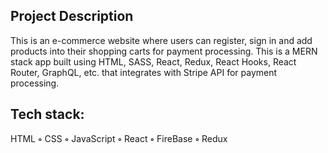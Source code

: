 ## Project Description

This is an e-commerce website where users can register, sign in and add products into their shopping carts for payment processing. This is a MERN stack app built using HTML, SASS, React, Redux, React Hooks, React Router, GraphQL, etc. that integrates with Stripe API for payment processing.

## Tech stack:

HTML **◦** CSS **◦** JavaScript **◦** React  **◦** FireBase **◦**  Redux

